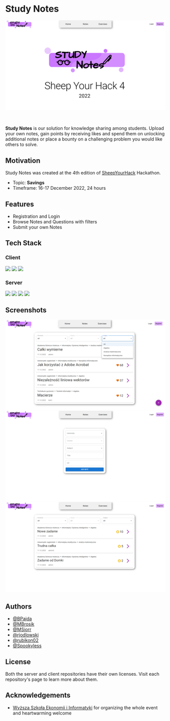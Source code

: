 # Study Notes

![splash](./media/splash.png)

</br>

**Study Notes** is our solution for knowledge sharing among students. Upload your own notes, gain points by receiving likes and spend them on unlocking additional notes or place a bounty on a challenging problem you would like others to solve.
 
## Motivation
Study Notes was created at the 4th edition of [SheepYourHack](https://sheepyourhack.com/) Hackathon.

- Topic: **Savings**
- Timeframe: 16-17 December 2022, 24 hours

## Features

- Registration and Login
- Browse Notes and Questions with filters
- Submit your own Notes

## Tech Stack

### Client
<img src="https://img.shields.io/badge/Typescript-3178C6?logo=TypeScript&logoColor=white&style=for-the-badge"/> <img src="https://img.shields.io/badge/React-20232A?style=for-the-badge&logo=react&logoColor=61DAFB"/> <img src="https://img.shields.io/badge/MUI-007FFF?style=for-the-badge&logo=mui&logoColor=61DAFB"/>

### Server
<img src="https://img.shields.io/badge/Node.js-339933?logo=Node.js&logoColor=white&style=for-the-badge"/> <img src="https://img.shields.io/badge/Express-000000?logo=Express&logoColor=white&style=for-the-badge"/> <img src="https://img.shields.io/badge/MySQL-4479A1?logo=MySQL&logoColor=white&style=for-the-badge"/> <img src="https://img.shields.io/badge/Typescript-3178C6?logo=TypeScript&logoColor=white&style=for-the-badge"/>

## Screenshots

<img src="./media/img3.png" alt="notes">
<img src="./media/img4.png" alt="add note">
<img src="./media/img5.png" alt="exercises">

## Authors

- [@BPajda](https://github.com/BPajda)
- [@MBrosik](https://github.com/MBrosik)
- [@MSiorr](https://github.com/MSiorr)
- [@rjodlowski](https://github.com/rjodlowski)
- [@rubikon02](https://github.com/rubikon02)
- [@Spookyless](https://github.com/Spookyless)

## License

Both the server and client repositories have their own licenses. Visit each repository's page to learn more about them.

## Acknowledgements

 - [Wyższa Szkoła Ekonomii i Informatyki](https://wsei.edu.pl/) for organizing the whole event and heartwarming welcome
